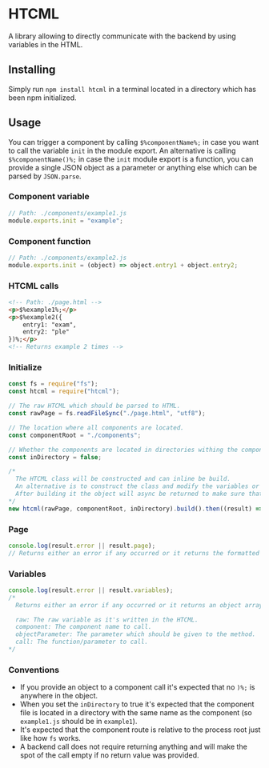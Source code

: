 # HTCML

A library allowing to directly communicate with the backend by using variables in the HTML.

## Installing

Simply run `npm install htcml` in a terminal located in a directory which has been npm initialized.

## Usage

You can trigger a component by calling `$%componentName%;` in case you want to call the variable `init` in the module export. An alternative is calling `$%componentName()%;` in case the `init` module export is a function, you can provide a single JSON object as a parameter or anything else which can be parsed by `JSON.parse`.

### Component variable

```js
// Path: ./components/example1.js
module.exports.init = "example";
```

### Component function

```js
// Path: ./components/example2.js
module.exports.init = (object) => object.entry1 + object.entry2;
```

### HTCML calls

```html
<!-- Path: ./page.html -->
<p>$%example1%;</p>
<p>$%example2({
    entry1: "exam",
    entry2: "ple"
})%;</p>
<!-- Returns example 2 times -->
```

### Initialize

```js
const fs = require("fs");
const htcml = require("htcml");

// The raw HTCML which should be parsed to HTML.
const rawPage = fs.readFileSync("./page.html", "utf8");

// The location where all components are located.
const componentRoot = "./components";

// Whether the components are located in directories withing the components folder.
const inDirectory = false;

/*
  The HTCML class will be constructed and can inline be build.
  An alternative is to construct the class and modify the variables or page before building it.
  After building it the object will async be returned to make sure that async components are supported.
*/
new htcml(rawPage, componentRoot, inDirectory).build().then((result) => /* Use the result */);
```

### Page

```js
console.log(result.error || result.page);
// Returns either an error if any occurred or it returns the formatted page.
```

### Variables

```js
console.log(result.error || result.variables);
/*
  Returns either an error if any occurred or it returns an object array containing:

  raw: The raw variable as it's written in the HTCML.
  component: The component name to call.
  objectParameter: The parameter which should be given to the method.
  call: The function/parameter to call.
*/
```

### Conventions

- If you provide an object to a component call it's expected that no `)%;` is anywhere in the object.
- When you set the `inDirectory` to true it's expected that the component file is located in a directory with the same name as the component (so `example1.js` should be in `example1`).
- It's expected that the component route is relative to the process root just like how `fs` works.
- A backend call does not require returning anything and will make the spot of the call empty if no return value was provided.
